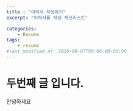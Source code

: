 ```yaml
---
title : "이력서 작성하기"
excerpt: "이력서를 작성 체크리스트"

categories:
    - Resume
tags:
    - resume
#last_modified_at: 2020-08-07T08:06:00-05:00
---
```


# 두번째 글 입니다.

안녕하세요

